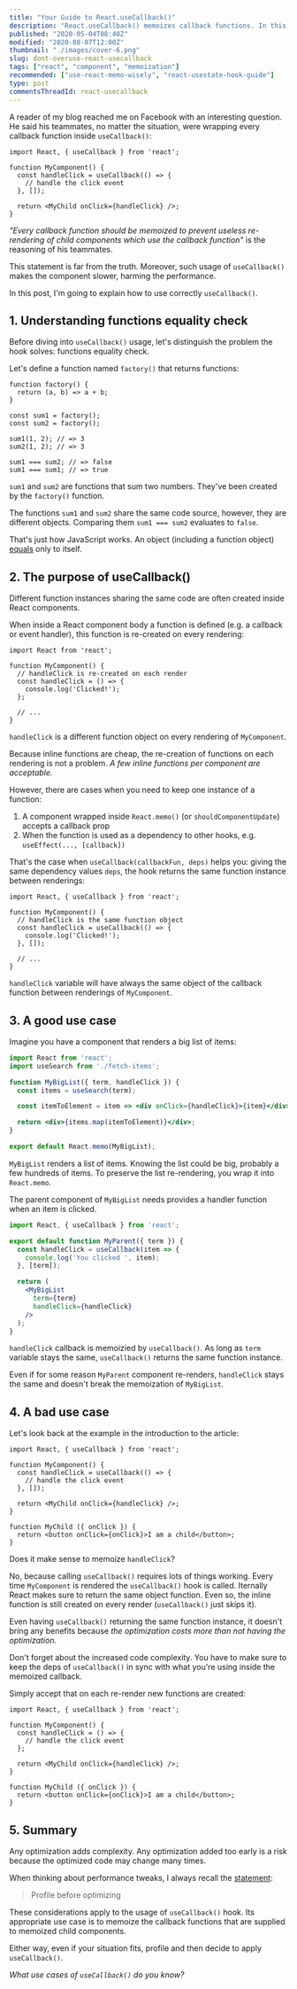 ```yaml
---
title: "Your Guide to React.useCallback()"
description: "React.useCallback() memoizes callback functions. In this post I will explain when to and when not to use React.useCallback()."
published: "2020-05-04T08:40Z"
modified: "2020-08-07T12:00Z"
thumbnail: "./images/cover-6.png"
slug: dont-overuse-react-usecallback
tags: ["react", "component", "memoization"]
recommended: ["use-react-memo-wisely", "react-usestate-hook-guide"]
type: post
commentsThreadId: react-usecallback
---
```


A reader of my blog reached me on Facebook with an interesting question. He said his teammates, no matter the situation, were wrapping every callback function inside `useCallback()`:

```jsx{4-6}
import React, { useCallback } from 'react';

function MyComponent() {
  const handleClick = useCallback(() => {
    // handle the click event
  }, []);

  return <MyChild onClick={handleClick} />;
}
```

*"Every callback function should be memoized to prevent useless re-rendering of child components which use the callback function"* is the reasoning of his teammates.   

This statement is far from the truth. Moreover, such usage of `useCallback()` makes the component slower, harming the performance.    

In this post, I'm going to explain how to use correctly `useCallback()`.   

## 1. Understanding functions equality check

Before diving into `useCallback()` usage, let's distinguish the problem the hook solves: functions equality check.    

Let's define a function named `factory()` that returns functions: 

```javascript{11-12}
function factory() {
  return (a, b) => a + b;
}

const sum1 = factory();
const sum2 = factory();

sum1(1, 2); // => 3
sum2(1, 2); // => 3

sum1 === sum2; // => false
sum1 === sum1; // => true
```

`sum1` and `sum2` are functions that sum two numbers. They've been created by the `factory()` function.  

The functions `sum1` and `sum2` share the same code source, however, they are different objects. Comparing them `sum1 === sum2` evaluates to `false`.  

That's just how JavaScript works. An object (including a function object) [equals](/the-legend-of-javascript-equality-operator/#the-identity-operator) only to itself.  

## 2. The purpose of useCallback()

Different function instances sharing the same code are often created inside React components. 

When inside a React component body a function is defined (e.g. a callback or event handler), this function is re-created on every rendering:  

```jsx{5-7}
import React from 'react';

function MyComponent() {
  // handleClick is re-created on each render
  const handleClick = () => {
    console.log('Clicked!');
  };

  // ...
}
```

`handleClick` is a different function object on every rendering of `MyComponent`.  

Because inline functions are cheap, the re-creation of functions on each rendering is not a problem. *A few inline functions per component are acceptable.*  

However, there are cases when you need to keep one instance of a function:

1. A component wrapped inside `React.memo()` (or `shouldComponentUpdate`) accepts a callback prop
2. When the function is used as a dependency to other hooks, e.g. `useEffect(..., [callback])`  

That's the case when `useCallback(callbackFun, deps)` helps you: giving the same dependency values `deps`, the hook returns the same function instance between renderings:

```jsx{5-7}
import React, { useCallback } from 'react';

function MyComponent() {
  // handleClick is the same function object
  const handleClick = useCallback(() => {
    console.log('Clicked!');
  }, []);

  // ...
}
```

`handleClick` variable will have always the same object of the callback function between renderings of `MyComponent`. 

## 3. A good use case

Imagine you have a component that renders a big list of items:

```jsx
import React from 'react';
import useSearch from './fetch-items';

function MyBigList({ term, handleClick }) {
  const items = useSearch(term);

  const itemToElement = item => <div onClick={handleClick}>{item}</div>;

  return <div>{items.map(itemToElement)}</div>;
}

export default React.memo(MyBigList);
```

`MyBigList` renders a list of items. Knowing the list could be big, probably a few hundreds of items. To preserve the list re-rendering, you wrap it into `React.memo`.  

The parent component of `MyBigList` needs provides a handler function when an item is clicked.  

```jsx
import React, { useCallback } from 'react';

export default function MyParent({ term }) {
  const handleClick = useCallback(item => {
    console.log('You clicked ', item);
  }, [term]);

  return (
    <MyBigList
      term={term}
      handleClick={handleClick}
    />
  );
}
```

`handleClick` callback is memoizied by `useCallback()`. As long as `term` variable stays the same, `useCallback()` returns the same function instance.  

Even if for some reason `MyParent` component re-renders, `handleClick` stays the same and doesn't break the memoization of `MyBigList`.

## 4. A bad use case

Let's look back at the example in the introduction to the article:

```jsx{4-6}
import React, { useCallback } from 'react';

function MyComponent() {
  const handleClick = useCallback(() => {
    // handle the click event
  }, []);

  return <MyChild onClick={handleClick} />;
}

function MyChild ({ onClick }) {
  return <button onClick={onClick}>I am a child</button>;
}
```

Does it make sense to memoize `handleClick`?  

No, because calling `useCallback()` requires lots of things working. Every time `MyComponent` is rendered the `useCallback()` hook is called. Iternally React makes sure to return the same object function. Even so, the inline function is still created on every render (`useCallback()` just skips it).   

Even having `useCallback()` returning the same function instance, it doesn't bring any benefits because *the optimization costs more than not having the optimization*.  

Don't forget about the increased code complexity. You have to make sure to keep the deps of `useCallback()` in sync with what you're using inside the memoized callback.  

Simply accept that on each re-render new functions are created:

```jsx{4-6}
import React, { useCallback } from 'react';

function MyComponent() {
  const handleClick = () => {
    // handle the click event
  };

  return <MyChild onClick={handleClick} />;
}

function MyChild ({ onClick }) {
  return <button onClick={onClick}>I am a child</button>;
}
```

## 5. Summary

Any optimization adds complexity. Any optimization added too early is a risk because the optimized code may change many times.  

When thinking about performance tweaks, I always recall the [statement](https://wiki.c2.com/?ProfileBeforeOptimizing):

> Profile before optimizing

These considerations apply to the usage of `useCallback()` hook. Its appropriate use case is to memoize the callback functions that are supplied to memoized child components. 

Either way, even if your situation fits, profile and then decide to apply `useCallback()`.  

*What use cases of `useCallback()` do you know?*